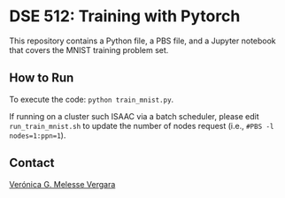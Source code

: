 # DSE 512: Training with Pytorch

This repository contains a Python file, a PBS file, and a Jupyter notebook that covers the MNIST training problem set.

## How to Run
To execute the code: `python train_mnist.py`.

If running on a cluster such ISAAC via a batch scheduler, please edit
`run_train_mnist.sh` to update the number of nodes request (i.e., `#PBS -l
nodes=1:ppn=1`).

## Contact
[Verónica G. Melesse Vergara](https://github.com/verolero86)
